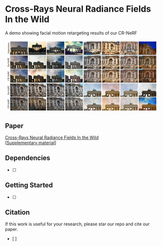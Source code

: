 # Cross-Rays Neural Radiance Fields In the Wild
A demo showing facial motion retargeting results of our CR-NeRF

![demo](/figure/demo1.png)

## Paper

[Cross-Rays Neural Radiance Fields In the Wild]()\
[[Supplementary material]()]

## Dependencies

- [ ]



## Getting Started

- [ ]


## Citation

If this work is useful for your research, please star our repo and cite our paper.
- [ ]


